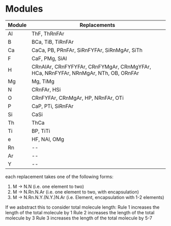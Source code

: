 # Modules

| Module | Replacements                                                                       |
| ------ | ---------------------------------------------------------------------------------- |
| Al     | ThF, ThRnFAr                                                                       |
| B      | BCa, TiB, TiRnFAr                                                                  |
| Ca     | CaCa, PB, PRnFAr, SiRnFYFAr, SiRnMgAr, SiTh                                        |
| F      | CaF, PMg, SiAl                                                                     |
| H      | CRnAlAr, CRnFYFYFAr, CRnFYMgAr, CRnMgYFAr, HCa, NRnFYFAr, NRnMgAr, NTh, OB, ORnFAr |
| Mg     | Mg, TiMg                                                                           |
| N      | CRnFAr, HSi                                                                        |
| O      | CRnFYFAr, CRnMgAr, HP, NRnFAr, OTi                                                 |
| P      | CaP, PTi, SiRnFAr                                                                  |
| Si     | CaSi                                                                               |
| Th     | ThCa                                                                               |
| Ti     | BP, TiTi                                                                           |
| e      | HF, NAl, OMg                                                                       |
| Rn     | --                                                                                 |
| Ar     | --                                                                                 |
| Y      | --                                                                                 |

each replacement takes one of the following forms:

1. M -> N.N (i.e. one element to two)
2. M -> N.Rn.N.Ar (i.e. one element to two, with encapsulation)
3. M -> N.Rn.N.Y.(N.Y.)N.Ar (i.e. Element, encapsulation with 1-2 elements)

If we asbstract this to consider total molecule length:
Rule 1 increases the length of the total molecule by 1
Rule 2 increases the length of the total molecule by 3
Rule 3 increases the length of the total molecule by 5-7
